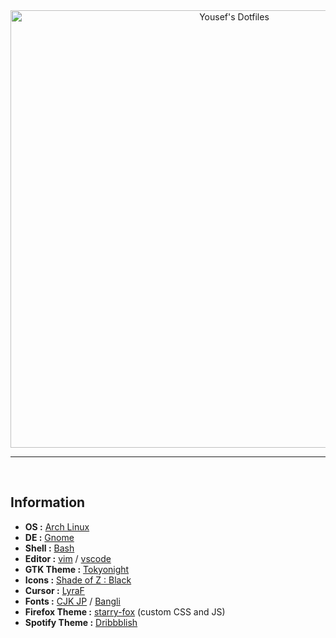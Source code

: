 <div align="center">
<img src="https://raw.githubusercontent.com/yousafesaeed/dotfiles/main/assets/YousefsDotfilesHeader.png" alt="Yousef's Dotfiles" width="700px">
</div>

---

<br>

## Information

- **OS :** [Arch Linux](https://archlinux.org)
- **DE :** [Gnome](https://www.gnome.org)
- **Shell :** [Bash](https://www.gnu.org/software/bash)
- **Editor :** [vim](https://github.com/vim/vim) / [vscode](https://github.com/microsoft/vscode)
- **GTK Theme :** [Tokyonight](https://github.com/Fausto-Korpsvart/Tokyo-Night-GTK-Theme)
- **Icons :** [Shade of Z : Black](https://github.com/SethStormR/Shade-of-Z)
- **Cursor :** [LyraF](https://github.com/yeyushengfan258/Lyra-Cursors)
- **Fonts :** [CJK JP](https://https://github.com/googlefonts/noto-cjk) / [Bangli](https://https://github.com/googlefonts/noto-sans-bengali)
- **Firefox Theme :** [starry-fox](https://github.com/sagars007/starry-fox) (custom CSS and JS)
- **Spotify Theme :** [Dribbblish](https://github.com/spicetify/spicetify-themes/tree/master/Dribbblish)



